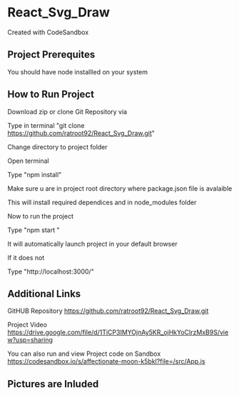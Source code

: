 # React_Svg_Draw

Created with CodeSandbox  

## Project Prerequites 

You should have node installled on your system 

## How to Run Project   

Download zip or clone Git Repository via 

Type in terminal "git clone https://github.com/ratroot92/React_Svg_Draw.git"


Change directory to project folder 


Open terminal 


Type "npm install"


Make sure u are in project root directory where package.json file is avalaible


This will install required dependices and in node_modules folder 


Now to run the project 


Type "npm start "


It will automatically launch project in your default browser


If it does not 

Type "http://localhost:3000/"

## Additional Links    

GitHUB Repository  https://github.com/ratroot92/React_Svg_Draw.git

Project Video  https://drive.google.com/file/d/1TiCP3IMYOjnAy5KR_ojHkYoCIrzMxB9S/view?usp=sharing

You can also run and view Project code on Sandbox  https://codesandbox.io/s/affectionate-moon-k5bkl?file=/src/App.js

## Pictures are Inluded 
